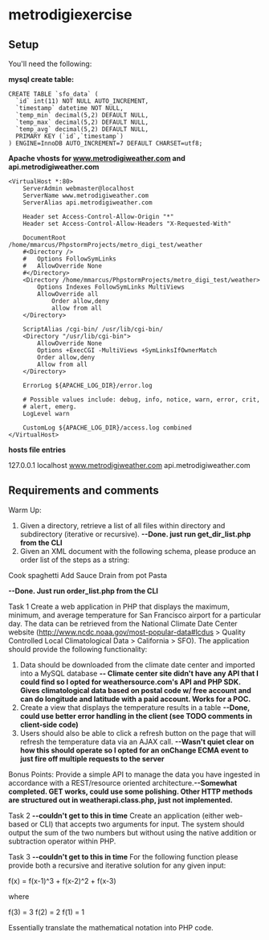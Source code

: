 metrodigiexercise
=================

## Setup

You'll need the following:

**mysql create table:**

```mysql
CREATE TABLE `sfo_data` (
  `id` int(11) NOT NULL AUTO_INCREMENT,
  `timestamp` datetime NOT NULL,
  `temp_min` decimal(5,2) DEFAULT NULL,
  `temp_max` decimal(5,2) DEFAULT NULL,
  `temp_avg` decimal(5,2) DEFAULT NULL,
  PRIMARY KEY (`id`,`timestamp`)
) ENGINE=InnoDB AUTO_INCREMENT=7 DEFAULT CHARSET=utf8;
```

**Apache vhosts for www.metrodigiweather.com and api.metrodigiweather.com**
```
<VirtualHost *:80>
	ServerAdmin webmaster@localhost
	ServerName www.metrodigiweather.com
	ServerAlias api.metrodigiweather.com

	Header set Access-Control-Allow-Origin "*"
	Header set Access-Control-Allow-Headers "X-Requested-With"

	DocumentRoot /home/mmarcus/PhpstormProjects/metro_digi_test/weather
	#<Directory />
	#	Options FollowSymLinks
	#	AllowOverride None
	#</Directory>
	<Directory /home/mmarcus/PhpstormProjects/metro_digi_test/weather>
		Options Indexes FollowSymLinks MultiViews
		AllowOverride all
        	Order allow,deny
        	allow from all
	</Directory>

	ScriptAlias /cgi-bin/ /usr/lib/cgi-bin/
	<Directory "/usr/lib/cgi-bin">
		AllowOverride None
		Options +ExecCGI -MultiViews +SymLinksIfOwnerMatch
		Order allow,deny
		Allow from all
	</Directory>

	ErrorLog ${APACHE_LOG_DIR}/error.log

	# Possible values include: debug, info, notice, warn, error, crit,
	# alert, emerg.
	LogLevel warn

	CustomLog ${APACHE_LOG_DIR}/access.log combined
</VirtualHost>
```
**hosts file entries**

127.0.0.1   localhost www.metrodigiweather.com api.metrodigiweather.com


## Requirements and comments

Warm Up:
1. Given a directory, retrieve a list of all files within directory and subdirectory (iterative or recursive).
**--Done. just run get_dir_list.php from the CLI**
2. Given an XML document with the following schema, please produce an order list of the steps as a string:

<root>
<instructions>
<step order="1">Cook spaghetti</step>
<step order="3">Add Sauce</step>
<step order="2">Drain from pot</step>
</instructions>
<dish>Pasta</dish>
</root>

**--Done. Just run order_list.php from the CLI**

Task 1
Create a web application in PHP that displays the maximum, minimum, and average temperature for San Francisco airport for a particular day. The data can be retrieved from the National Climate Date Center website (http://www.ncdc.noaa.gov/most-popular-data#lcdus > Quality Controlled Local Climatological Data > California > SFO).  The application should provide the following functionality:

1. Data should be downloaded from the climate date center and imported into a MySQL database **-- Climate center site didn't have any API that I could find so I opted for weathersource.com's API and PHP SDK.  Gives climatological data based on postal code w/ free account and can do longitude and latitude with a paid account.  Works for a POC.**
2. Create a view that displays the temperature results in a table **--Done, could use better error handling in the client (see TODO comments in client-side code)**
3. Users should also be able to click a refresh button on the page that will refresh the temperature data via an AJAX call. **--Wasn't quiet clear on how this should operate so I opted for an onChange ECMA event to just fire off multiple requests to the server**

Bonus Points: Provide a simple API to manage the data you have ingested in accordance with a REST/resource oriented architecture.**--Somewhat completed.  GET works, could use some polishing. Other HTTP methods are structured out in weatherapi.class.php, just not implemented.**

Task 2 **--couldn't get to this in time**
Create an application (either web-based or CLI) that accepts two arguments for input. The system should output the sum of the two numbers but without using the native addition or subtraction operator within PHP.

Task 3 **--couldn't get to this in time**
For the following function please provide both a recursive and iterative solution for any given input:

f(x) = f(x-1)^3 + f(x-2)^2 + f(x-3)

where

f(3) = 3
f(2) = 2
f(1) = 1

Essentially translate the mathematical notation into PHP code.
